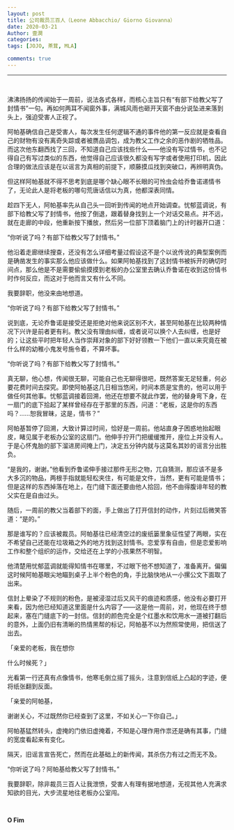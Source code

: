 ```yaml
---
layout: post
title: 公司裁员三百人（Leone Abbacchio/ Giorno Giovanna）
date: 2020-03-21
Author: 壹澗
categories: 
tags: [JOJO, 茶茸, MLA]

comments: true
--- 
```


***

<br/>

沸沸扬扬的传闻始于一周前，说法各式各样，而核心主旨只有“有部下给教父写了封情书”一句。再如何两耳不闻窗外事，满城风雨也砸开天窗不由分说坠进来落到头上，强迫受害人正视了。

阿帕基确信自己是受害人，每次发生任何逻辑不通的事件他的第一反应就是查看自己的财物有没有离奇失踪或者被赝品调包，成为教父工作之余的恶作剧的牺牲品。而这次他东翻西找了三回，不知道自己应该找些什么——他没有写过情书，也不记得自己有写过类似的东西，他觉得自己应该很久都没有写字或者使用打印机，因此合理的做法应该是在以谣言为真相的前提下，顺藤摸瓜找到突破口，再辨明真伪。

但这样阿帕基就不得不思考到底是哪个缺心眼不长眼的可怜虫会给乔鲁诺递情书了，无论此人是将老板的哪句荒唐话信以为真，他都深表同情。

趁四下无人，阿帕基率先从自己头一回听到传闻的地点开始调查。忧郁蓝调说，有部下给教父写了封情书，他按了倒退，跟着替身找到上一个对话交易点。并不远，就在走廊的中段，他重新按下播放，然后另一位部下顶着脑门上的计时器开口道：

“你听说了吗？有部下给教父写了封情书。”

他沿着走廊继续搜查，还没有怎么详细考量过假设这不是个以讹传讹的典型案例而是确凿发生的事实那么他应该做什么。如果阿帕基找到了这封情书被拆开的确切时间点，那么他是不是需要偷偷摸摸到老板的办公室里去确认乔鲁诺在收到这份情书时作何反应，而这对于他而言又有什么不同。

我要辞职，他没来由地想道。

“你听说了吗？有部下给教父写了封情书。”

说到底，无论乔鲁诺是接受还是拒绝对他来说区别不大，甚至阿帕基在比较两种情况下兴许是前者更有利。教父没有理由纠缠，或者说可以换个人去纠缠，也是好的；让这些平时把年轻人当作崇拜对象的部下好好领教一下他们一直以来究竟在被什么样的幼稚小鬼发号施令着，不算坏事。

“你听说了吗？有部下给教父写了封情书。”

真无聊，他心想，传闻很无聊，可能自己也无聊得很吧，既然答案无足轻重，何必要花费时间去探究。即使阿帕基这几日相当悠闲，时间本质是宝贵的，他可以用于做任何其他事。忧郁蓝调接着回溯，他还在想要不就此作罢，他的替身弯下身，在一扇门的底下拾起了某样曾经存在于那里的东西，问道：“老板，这是你的东西吗？……恕我冒昧，这是，情书？”

阿帕基暂停了回溯，大致计算过时间，恰好是一周前。他站直身子困惑地抬起眼皮，睹见属于老板办公室的这扇门。他伸手拧开门把缓缓推开，座位上并没有人。于是心怀鬼胎的部下溜进房间掩上门，决定五分钟内就与这莫名其妙的谣言分出胜负。

“是我的，谢谢。”他看到乔鲁诺伸手接过那件无形之物，兀自猜测，那应该不是多大多沉的物品，两根手指就能轻松夹住，有可能是文件，当然，更有可能是情书；但是这样的东西掉落在地上，在门缝下面还要由他人拾回，他不由得腹诽年轻的教父实在是自由过头。

随后，一周前的教父当着部下的面，手上做出了打开信封的动作，片刻过后微笑答道：“是的。”

那是谁写的？应该被裁员。阿帕基往已经清空过的废纸篓里象征性望了两眼，实在不希望自己还能在垃圾箱之外的地方找到这封情书。恋爱享有自由，但是恋爱影响工作和整个组织的运作，交给还在上学的小孩果然不明智。

他清楚用忧郁蓝调就能得知情书在哪里，不过眼下他不想知道了，准备离开。偏偏这时候阿帕基眼尖地瞄到桌子上半个粉色的角，手比脑快地从一小摞公文下面取了出来。

信封上晕染了不规则的粉色，是被浸湿过后又风干的痕迹和质感，他没有必要打开来看，因为他已经知道这里面是什么内容了——这是他一周前，对，他现在终于想起来，塞在门缝底下的一封信。信封的颜色完全是个红墨水和饮用水一道被打翻后的意外，上面仍旧有清晰的热情黑帮的标记，阿帕基不以为然照常使用，把信送了出去。

「亲爱的老板，我在想你

什么时候死？」

光看第一行还真有点像情书，他寒毛倒立摇了摇头，注意到信纸上凸起的字迹，便将纸张翻到反面。

「亲爱的阿帕基，

谢谢关心，不过既然你已经查到了这里，不如关心一下你自己。」

阿帕基猛然转头，虚掩的门依旧虚掩着，不知是心理作用作祟还是确有其事，门缝的宽度看起来有变化。

隔天，旧谣言宣告死亡，然而在此基础上的新传闻，其杀伤力有过之而无不及。

“你听说了吗？阿帕基给教父写了封情书。”

我要辞职，除非裁员三百人让我泄愤，受害人有理有据地想道，无视其他人充满求知欲的目光，大步流星地往老板办公室闯。

<br/>

**O Fim**